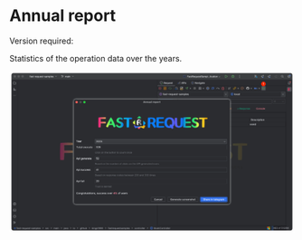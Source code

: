 # Annual report

Version required: <Badge text="2023.1.2" />

<ColorIcon icon="analyseNew" />Statistics of the operation data over the years.

![annualReport](/img/2023.1.2/annualReport_en.png)
